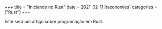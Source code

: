 +++
title = "Iniciando no Rust"
date = 2021-02-11
[taxonomies]
categories = ["Rust"]
+++

Este será um artigo sobre programação em Rust.


